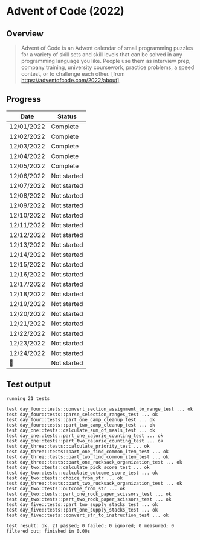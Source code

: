 # Advent of Code (2022)

## Overview

> Advent of Code is an Advent calendar of small programming puzzles for a variety of skill sets and skill levels that can be solved in any programming language you like. People use them as interview prep, company training, university coursework, practice problems, a speed contest, or to challenge each other. [from https://adventofcode.com/2022/about]

## Progress

| Date       | Status      |
| ---------- | ----------- |
| 12/01/2022 | Complete    |
| 12/02/2022 | Complete    |
| 12/03/2022 | Complete    |
| 12/04/2022 | Complete    |
| 12/05/2022 | Complete    |
| 12/06/2022 | Not started |
| 12/07/2022 | Not started |
| 12/08/2022 | Not started |
| 12/09/2022 | Not started |
| 12/10/2022 | Not started |
| 12/11/2022 | Not started |
| 12/12/2022 | Not started |
| 12/13/2022 | Not started |
| 12/14/2022 | Not started |
| 12/15/2022 | Not started |
| 12/16/2022 | Not started |
| 12/17/2022 | Not started |
| 12/18/2022 | Not started |
| 12/19/2022 | Not started |
| 12/20/2022 | Not started |
| 12/21/2022 | Not started |
| 12/22/2022 | Not started |
| 12/23/2022 | Not started |
| 12/24/2022 | Not started |
| 🎅         | Not started |

## Test output

```
running 21 tests

test day_four::tests::convert_section_assignment_to_range_test ... ok
test day_four::tests::parse_selection_ranges_test ... ok
test day_four::tests::part_one_camp_cleanup_test ... ok
test day_four::tests::part_two_camp_cleanup_test ... ok
test day_one::tests::calculate_sum_of_meals_test ... ok
test day_one::tests::part_one_calorie_counting_test ... ok
test day_one::tests::part_two_calorie_counting_test ... ok
test day_three::tests::calculate_priority_test ... ok
test day_three::tests::part_one_find_common_item_test ... ok
test day_three::tests::part_two_find_common_item_test ... ok
test day_three::tests::part_one_rucksack_organization_test ... ok
test day_two::tests::calculate_pick_score_test ... ok
test day_two::tests::calculate_outcome_score_test ... ok
test day_two::tests::choice_from_str ... ok
test day_three::tests::part_two_rucksack_organization_test ... ok
test day_two::tests::outcome_from_str ... ok
test day_two::tests::part_one_rock_paper_scissors_test ... ok
test day_two::tests::part_two_rock_paper_scissors_test ... ok
test day_five::tests::part_two_supply_stacks_test ... ok
test day_five::tests::part_one_supply_stacks_test ... ok
test day_five::tests::convert_str_to_instruction_test ... ok

test result: ok. 21 passed; 0 failed; 0 ignored; 0 measured; 0 filtered out; finished in 0.00s
```
